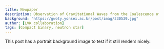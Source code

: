 ```yaml
---
title: Newpaper
description: Observation of Gravitational Waves from the Coalescence of a 2.5–4.5 M⊙ Compact Object and a Neutron Star
background: "https://gwoty.yonsei.ac.kr/post/imag/230539.jpg"
author: [LVK collaboration]
tags: [Compact binary, neutron star]
---
```


This post has a portrait background image to test if it still renders nicely.
